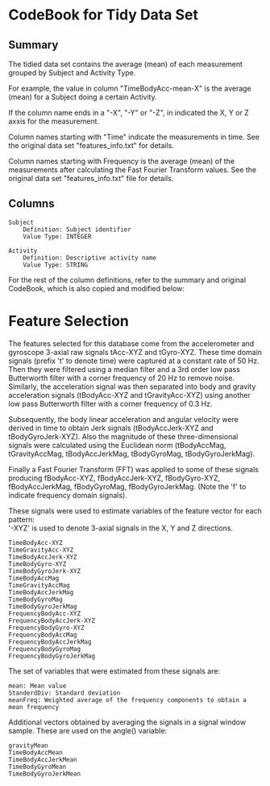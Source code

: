 CodeBook for Tidy Data Set
==========================

Summary
-------

The tidied data set contains the average (mean) of each measurement grouped by Subject and Activity Type.

For example, the value in column "TimeBodyAcc-mean-X" is the average (mean) for a Subject doing a certain Activity.

If the column name ends in a "-X", "-Y" or "-Z", in indicated the X, Y or Z axxis for the measurement.

Column names starting with "Time" indicate the measurements in time. See the original data set "features_info.txt" for details.

Column names starting with Frequency is the average (mean) of the measurements after calculating the Fast Fourier Transform values. See the original data set "features_info.txt" file for details.

Columns
-------

```
Subject
	Definition: Subject identifier
	Value Type: INTEGER 

Activity
	Definition: Descriptive activity name
	Value Type: STRING
```

For the rest of the column definitions, refer to the summary and original CodeBook, which is also copied and modified below:

Feature Selection 
=================

The features selected for this database come from the accelerometer and gyroscope 3-axial raw signals tAcc-XYZ and tGyro-XYZ. These time domain signals (prefix 't' to denote time) were captured at a constant rate of 50 Hz. Then they were filtered using a median filter and a 3rd order low pass Butterworth filter with a corner frequency of 20 Hz to remove noise. Similarly, the acceleration signal was then separated into body and gravity acceleration signals (tBodyAcc-XYZ and tGravityAcc-XYZ) using another low pass Butterworth filter with a corner frequency of 0.3 Hz. 

Subsequently, the body linear acceleration and angular velocity were derived in time to obtain Jerk signals (tBodyAccJerk-XYZ and tBodyGyroJerk-XYZ). Also the magnitude of these three-dimensional signals were calculated using the Euclidean norm (tBodyAccMag, tGravityAccMag, tBodyAccJerkMag, tBodyGyroMag, tBodyGyroJerkMag). 

Finally a Fast Fourier Transform (FFT) was applied to some of these signals producing fBodyAcc-XYZ, fBodyAccJerk-XYZ, fBodyGyro-XYZ, fBodyAccJerkMag, fBodyGyroMag, fBodyGyroJerkMag. (Note the 'f' to indicate frequency domain signals). 

These signals were used to estimate variables of the feature vector for each pattern:  
'-XYZ' is used to denote 3-axial signals in the X, Y and Z directions.

```
TimeBodyAcc-XYZ
TimeGravityAcc-XYZ
TimeBodyAccJerk-XYZ
TimeBodyGyro-XYZ
TimeBodyGyroJerk-XYZ
TimeBodyAccMag
TimeGravityAccMag
TimeBodyAccJerkMag
TimeBodyGyroMag
TimeBodyGyroJerkMag
FrequencyBodyAcc-XYZ
FrequencyBodyAccJerk-XYZ
FrequencyBodyGyro-XYZ
FrequencyBodyAccMag
FrequencyBodyAccJerkMag
FrequencyBodyGyroMag
FrequencyBodyGyroJerkMag
```

The set of variables that were estimated from these signals are: 

```
mean: Mean value
StanderdDiv: Standard deviation
meanFreq: Weighted average of the frequency components to obtain a mean frequency
```

Additional vectors obtained by averaging the signals in a signal window sample. These are used on the angle() variable:

```
gravityMean
TimeBodyAccMean
TimeBodyAccJerkMean
TimeBodyGyroMean
TimeBodyGyroJerkMean
```
